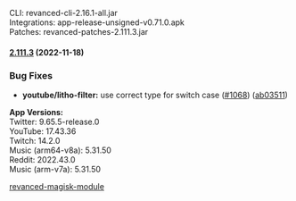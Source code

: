 CLI: revanced-cli-2.16.1-all.jar  
Integrations: app-release-unsigned-v0.71.0.apk  
Patches: revanced-patches-2.111.3.jar  

#### [2.111.3](https://github.com/revanced/revanced-patches/compare/v2.111.2...v2.111.3) (2022-11-18)
### Bug Fixes
* **youtube/litho-filter:** use correct type for switch case ([#1068](https://github.com/revanced/revanced-patches/issues/1068)) ([ab03511](https://github.com/revanced/revanced-patches/commit/ab03511e23d07c7c40b58eae5791fb2a798289de))

  
**App Versions:**  
Twitter: 9.65.5-release.0  
YouTube: 17.43.36  
Twitch: 14.2.0  
Music (arm64-v8a): 5.31.50  
Reddit: 2022.43.0  
Music (arm-v7a): 5.31.50  

[revanced-magisk-module](https://github.com/j-hc/revanced-magisk-module)  
